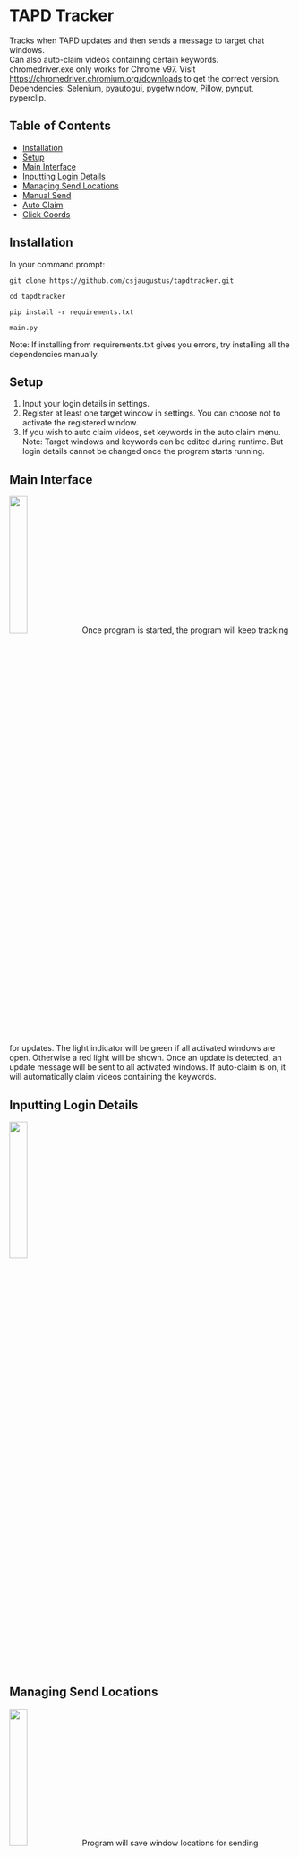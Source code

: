 # TAPD Tracker
Tracks when TAPD updates and then sends a message to target chat windows.<br/>
Can also auto-claim videos containing certain keywords.<br/>
chromedriver.exe only works for Chrome v97. Visit https://chromedriver.chromium.org/downloads to get the correct version.<br/>
Dependencies: Selenium, pyautogui, pygetwindow, Pillow, pynput, pyperclip.

## Table of Contents
* [Installation](#installation)
* [Setup](#setup)
* [Main Interface](#main-interface)
* [Inputting Login Details](#inputting-login-details)
* [Managing Send Locations](#managing-send-locations)
* [Manual Send](#manual-send)
* [Auto Claim](#auto-claim)
* [Click Coords](#click-coords)

## Installation
In your command prompt:
```
git clone https://github.com/csjaugustus/tapdtracker.git
```
```
cd tapdtracker
```
```
pip install -r requirements.txt
```
```
main.py
```
Note: If installing from requirements.txt gives you errors, try installing all the dependencies manually.

## Setup
1. Input your login details in settings.<br/>
2. Register at least one target window in settings. You can choose not to activate the registered window.<br/>
3. If you wish to auto claim videos, set keywords in the auto claim menu.<br/>
Note: Target windows and keywords can be edited during runtime. But login details cannot be changed once the program starts running.

## Main Interface
<img src="https://user-images.githubusercontent.com/61149391/153204300-6d32495b-43bb-4e29-b2fa-f0d18ef6dfba.png" width=25% height=25%>
Once program is started, the program will keep tracking for updates. The light indicator will be green if all activated windows are open. Otherwise a red light will be shown. Once an update is detected, an update message will be sent to all activated windows. If auto-claim is on, it will automatically claim videos containing the keywords.

## Inputting Login Details
<img src="https://user-images.githubusercontent.com/61149391/128975645-f6e6de62-37af-40b8-aef3-2598ce0346db.png" width=25% height=25%>

## Managing Send Locations
<img src="https://user-images.githubusercontent.com/61149391/153374062-114f9677-9097-4186-b93b-ce405baa35b0.png" width=25% height=25%>
Program will save window locations for sending messages. To get coords, simply click on "Get Coords", then click your desired area, and the coords will be filled in automatically. Window activation status is updated in real time, even when the program is running.

## Manual Send
<img src="https://user-images.githubusercontent.com/61149391/128976079-54e5a5e5-09c9-4987-836a-baeaa8b87d0c.png" width=25% height=25%>
Allows you to manually send a message to the activated windows. 

## Auto Claim
<img src="https://user-images.githubusercontent.com/61149391/153204636-e5404b1e-cc63-4e0d-9738-bb0bdfbe45ba.png" width=25% height=25%>
Allows you to input keywords to claim and not to claim. There is also a claim-all toggle to claim all videos except those on the not-to-claim list.

## Click Coords
<img src="https://user-images.githubusercontent.com/61149391/153373661-3914c9b4-df4b-402c-8c57-aeae77479317.png" width=25% height=25%>
Provide the coordinates necessary for auto-claim feature. You need to provide 2 sets of coordinates, one of the comment box, one of any area outside the comment box (to close the popup window). Simply click on "Get Coords", then click your desired area, and the coords will be filled in automatically.


